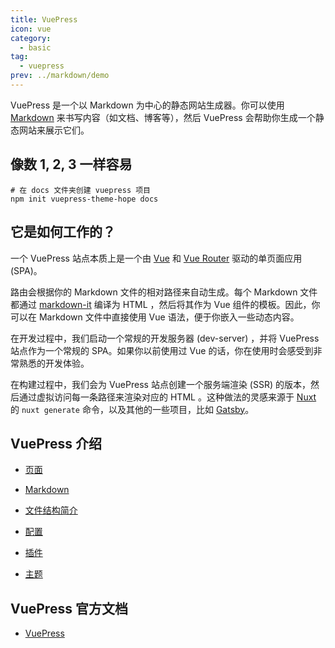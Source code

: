 ```yaml
---
title: VuePress
icon: vue
category:
  - basic
tag:
  - vuepress
prev: ../markdown/demo
---
```


VuePress 是一个以 Markdown 为中心的静态网站生成器。你可以使用 [Markdown](https://zh.wikipedia.org/wiki/Markdown) 来书写内容（如文档、博客等），然后 VuePress 会帮助你生成一个静态网站来展示它们。

<!-- more -->

## 像数 1, 2, 3 一样容易

```shell
# 在 docs 文件夹创建 vuepress 项目
npm init vuepress-theme-hope docs
```

## 它是如何工作的？

一个 VuePress 站点本质上是一个由 [Vue](https://v3.vuejs.org/) 和 [Vue Router](https://next.router.vuejs.org) 驱动的单页面应用 (SPA)。

路由会根据你的 Markdown 文件的相对路径来自动生成。每个 Markdown 文件都通过 [markdown-it](https://github.com/markdown-it/markdown-it) 编译为 HTML ，然后将其作为 Vue 组件的模板。因此，你可以在 Markdown 文件中直接使用 Vue 语法，便于你嵌入一些动态内容。

在开发过程中，我们启动一个常规的开发服务器 (dev-server) ，并将 VuePress 站点作为一个常规的 SPA。如果你以前使用过 Vue 的话，你在使用时会感受到非常熟悉的开发体验。

在构建过程中，我们会为 VuePress 站点创建一个服务端渲染 (SSR) 的版本，然后通过虚拟访问每一条路径来渲染对应的 HTML 。这种做法的灵感来源于 [Nuxt](https://nuxtjs.org/) 的 `nuxt generate` 命令，以及其他的一些项目，比如 [Gatsby](https://www.gatsbyjs.org/)。

## VuePress 介绍

- [页面](page.md)

- [Markdown](markdown.md)

- [文件结构简介](file.md)

- [配置](config.md)

- [插件](plugin.md)

- [主题](theme.md)

## VuePress 官方文档

- [VuePress](https://v2.vuepress.vuejs.org/zh/)
